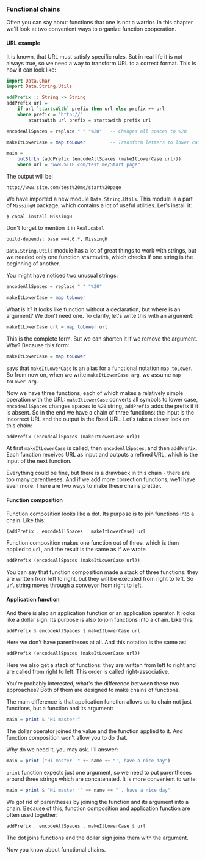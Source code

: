 ### Functional chains ###

Often you can say about functions that one is not a warrior. In this chapter we'll look at two convenient ways to organize function cooperation.

#### URL example ####

It is known, that URL must satisfy specific rules. But in real life it is not always true, so we need a way to transform URL to a correct format. This is how it can look like:

```haskell
import Data.Char
import Data.String.Utils

addPrefix :: String -> String
addPrefix url =
    if url `startsWith` prefix then url else prefix ++ url
    where prefix = "http://"
        startsWith url prefix = startswith prefix url

encodeAllSpaces = replace " " "%20"   -- Changes all spaces to %20

makeItLowerCase = map toLower         -- Transform letters to lower case

main =
    putStrLn (addPrefix (encodeAllSpaces (makeItLowerCase url)))
    where url = "www.SITE.com/test me/Start page"
```

The output will be:

    http://www.site.com/test%20me/start%20page

We have imported a new module `Data.String.Utils`. This module is a part of `MissingH` package, which contains a lot of useful utilities. Let's install it:

    $ cabal install MissingH

Don't forget to mention it in `Real.cabal`

    build-depends: base ==4.6.*, MissingH

`Data.String.Utils` module has a lot of great things to work with strings, but we needed only one function `startswith`, which checks if one string is the beginning of another.

You might have noticed two unusual strings:

```haskell
encodeAllSpaces = replace " " "%20"

makeItLowerCase = map toLower
```

What is it? It looks like function without a declaration, but where is an argument? We don't need one. To clarify, let's write this with an argument:

```haskell
makeItLowerCase url = map toLower url
```

This is the complete form. But we can shorten it if we remove the argument. Why? Because this form:

```haskell
makeItLowerCase = map toLower
```

says that `makeItLowerCase` is an alias for a functional notation `map toLower`. So from now on, when we write `makeItLowerCase arg`, we assume `map toLower arg`.

Now we have three functions, each of which makes a relatively simple operation with the URL: `makeItLowerCase` converts all symbols to lower case, `encodeAllSpaces` changes spaces to `%20` string, `addPrefix` adds the prefix if it is absent. So in the end we have a chain of three functions: the input is the incorrect URL and the output is the fixed URL. Let's take a closer look on this chain:

```haskell
addPrefix (encodeAllSpaces (makeItLowerCase url))
```

At first `makeItLowerCase` is called, then `encodeAllSpaces`, and then `addPrefix`. Each function receives URL as input and outputs a refined URL, which is the input of the next function.

Everything could be fine, but there is a drawback in this chain - there are too many parentheses. And if we add more correction functions, we'll have even more. There are two ways to make these chains prettier.

#### Function composition ####

Function composition looks like a dot. Its purpose is to join functions into a chain. Like this:

```haskell
(addPrefix . encodeAllSpaces . makeItLowerCase) url
```

Function composition makes one function out of three, which is then applied to `url`, and the result is the same as if we wrote

```haskell
addPrefix (encodeAllSpaces (makeItLowerCase url))
```

You can say that function composition made a stack of three functions: they are written from left to right, but they will be executed from right to left. So `url` string moves through a conveyor from right to left.

#### Application function ####

And there is also an application function or an application operator. It looks like a dollar sign. Its purpose is also to join functions into a chain. Like this:

```haskell
addPrefix $ encodeAllSpaces $ makeItLowerCase url
```

Here we don't have parentheses at all. And this notation is the same as:

```haskell
addPrefix (encodeAllSpaces (makeItLowerCase url))
```

Here we also get a stack of functions: they are written from left to right and are called from right to left. This order is called right-associative.

You're probably interested, what's the difference between these two approaches? Both of them are designed to make chains of functions.

The main difference is that application function allows us to chain not just functions, but a function and its argument:

```haskell
main = print $ "Hi master!"
```

The dollar operator joined the value and the function applied to it. And function composition won't allow you to do that.

Why do we need it, you may ask. I'll answer:

```haskell
main = print ("Hi master '" ++ name ++ "', have a nice day")
```

`print` function expects just one argument, so we need to put parentheses around three strings which are concatenated. It is more convenient to write:

```haskell
main = print $ "Hi master '" ++ name ++ "', have a nice day"
```

We got rid of parentheses by joining the function and its argument into a chain. Because of this, function composition and application function are often used together:

```haskell
addPrefix . encodeAllSpaces . makeItLowerCase $ url
```

The dot joins functions and the dollar sign joins them with the argument.

Now you know about functional chains.
